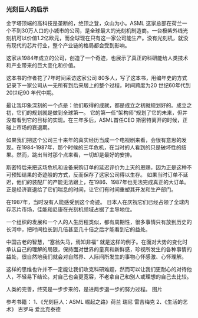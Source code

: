 

### 光刻巨人的启示

金字塔顶端的高科技是垄断的，绝顶之登，众山为小。ASML 这家总部在荷兰一个不到30万人口的小城市的公司，是全球最大的光刻机制造商。一台极紫外线光刻机可以价值1.2亿欧元，而全球现在只有这一家公司能生产。没有光刻机，就没有现代的芯片行业，整个产业链的格局都会受到影响。

这家从1984年成立的公司，创造了一个奇迹，也展示了真正的科研能给人类技术和产业带来的巨大变化和价值。

这本书的作者花了7年时间采访这家公司 80多人，写了这本书，用编年史的方式记录下一家公司从一无所有到后来居上的整个过程，时间跨度为20 世纪60年代到20世纪90 年代中期。

最让我印象深刻的一个点是：他们取得的成就，都是成立之初就规划好的。成立之初，它们的规划就是做到全球第一。 它的第一任“架构师”规划了它的未来，但并没有看到它的目标的实现。在三年多后，ASML首任CEO 斯密特离开的时候，正碰上市场的衰退期。

如果我们把这个公司三十来年的真实经历当成一个电视剧来看，会很有意思的发现。在1984-1987年，那个时候的三年危机，在当时的人看到的只是破坏性的结果。然而，跳出当时那个点来看，一切却是最好的安排。

斯密特后来把这场危机和设备采购订单的延迟评价为上天的恩赐，因为正是这种不可预知结果的奇迹般的方式，反而保存了这家公司得以生存。 如果当时订单不延迟，他们的装配厂的产能无法跟上，在1986、1987年也无法完成真正的大订单。正是经济衰退给了它们喘息的时间，让它们有时间重塑其开发和生产部门。 

在1987年，当时没有人能感受到这个奇迹。 日本人在庆祝它们已经占领了全球内存芯片市场，佳能和尼康在光刻机领域占据了主导地位。 

一个组织的发展和一个人的人生历程类似，都有周期性，很多事情只有放到历史的长河中，把时间拉长到几倍甚至几十倍之后才能看到它的益处。

中国古老的智慧，“塞翁失马，焉知非福” 就是这样的例子。在面对大势的变化时承认自己的理解的局限，保持面对世界的童真和新鲜感，珍视所发生的各种事情的益处，很自然地我们就会对自然界、人际间所发生的事物心怀感激、心怀理解。

这样的思维也许并不一定能让我们攻克科研难题，然而可以让我们更耐心的对待他人，不轻易下结论。对自己也会更宽容，不老拿自己和别人或理想的自己去比较。

人类的完善，终究是一步步来的，是进两步退一步的努力过程。
图片

参考书籍：
1、《光刻巨人：ASML 崛起之路》荷兰 瑞尼 雷吉梅克
2、《生活的艺术》 古罗马 爱比克泰德

